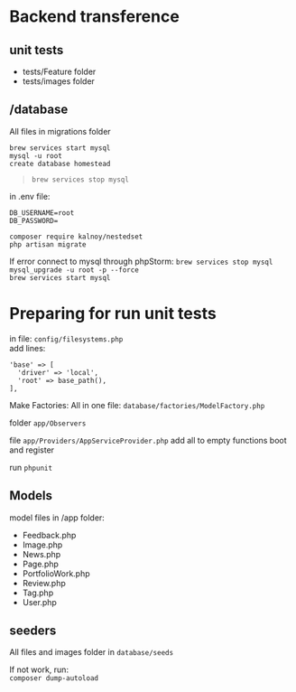 # Backend transference

## unit tests
-   tests/Feature folder
-   tests/images folder

##   /database

All files in migrations folder

`brew services start mysql`  
`mysql -u root`  
`create database homestead`  

> `brew services stop mysql`

in .env file:
```
DB_USERNAME=root  
DB_PASSWORD=
```

`composer require kalnoy/nestedset`  
`php artisan migrate`

If error connect to mysql through phpStorm:
`brew services stop mysql`  
`mysql_upgrade -u root -p --force`  
`brew services start mysql`  

# Preparing for run unit tests
in file: `config/filesystems.php`  
add lines: 
```
'base' => [
  'driver' => 'local',
  'root' => base_path(),
],
```

Make Factories:
All in one file: `database/factories/ModelFactory.php`

folder `app/Observers`

file `app/Providers/AppServiceProvider.php`
add all to empty functions boot and register

run `phpunit`

## Models
model files in /app folder:  
-   Feedback.php
-   Image.php
-   News.php
-   Page.php
-   PortfolioWork.php
-   Review.php
-   Tag.php
-   User.php

## seeders

All files and images folder in `database/seeds`  

If not work, run:  
`composer dump-autoload`  


